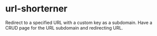 # url-shorterner
Redirect to a specified URL with a custom key as a subdomain. Have a CRUD page for the URL subdomain and redirecting URL.
